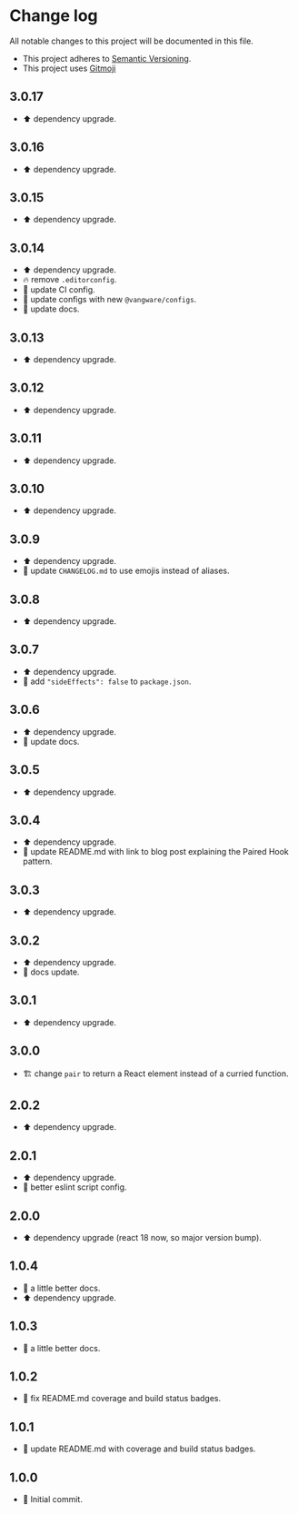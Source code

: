 # Change log

All notable changes to this project will be documented in this file.

-   This project adheres to [Semantic Versioning][semver].
-   This project uses [Gitmoji][gitmoji]

## 3.0.17

-   ⬆️ dependency upgrade.

## 3.0.16

-   ⬆️ dependency upgrade.

## 3.0.15

-   ⬆️ dependency upgrade.

## 3.0.14

-   ⬆️ dependency upgrade.
-   🔥 remove `.editorconfig`.
-   👷 update CI config.
-   🔧 update configs with new `@vangware/configs`.
-   📝 update docs.

## 3.0.13

-   ⬆️ dependency upgrade.

## 3.0.12

-   ⬆️ dependency upgrade.

## 3.0.11

-   ⬆️ dependency upgrade.

## 3.0.10

-   ⬆️ dependency upgrade.

## 3.0.9

-   ⬆️ dependency upgrade.
-   📝 update `CHANGELOG.md` to use emojis instead of aliases.

## 3.0.8

-   ⬆️ dependency upgrade.

## 3.0.7

-   ⬆️ dependency upgrade.
-   🔧 add `"sideEffects": false` to `package.json`.

## 3.0.6

-   ⬆️ dependency upgrade.
-   📝 update docs.

## 3.0.5

-   ⬆️ dependency upgrade.

## 3.0.4

-   ⬆️ dependency upgrade.
-   📝 update README.md with link to blog post explaining the Paired Hook
    pattern.

## 3.0.3

-   ⬆️ dependency upgrade.

## 3.0.2

-   ⬆️ dependency upgrade.
-   📝 docs update.

## 3.0.1

-   ⬆️ dependency upgrade.

## 3.0.0

-   🏗 change `pair` to return a React element instead of a curried function.

## 2.0.2

-   ⬆️ dependency upgrade.

## 2.0.1

-   ⬆️ dependency upgrade.
-   🔧 better eslint script config.

## 2.0.0

-   ⬆️ dependency upgrade (react 18 now, so major version bump).

## 1.0.4

-   📝 a little better docs.
-   ⬆️ dependency upgrade.

## 1.0.3

-   📝 a little better docs.

## 1.0.2

-   🐛 fix README.md coverage and build status badges.

## 1.0.1

-   📝 update README.md with coverage and build status badges.

## 1.0.0

-   🎉 Initial commit.

<!-- References -->

[gitmoji]: https://gitmoji.dev/
[semver]: https://semver.org/
